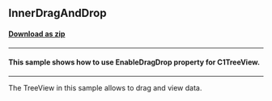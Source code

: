 ## InnerDragAndDrop
#### [Download as zip](https://grapecity.github.io/DownGit/#/home?url=https://github.com/GrapeCity/ComponentOne-WinForms-Samples/tree/master/NetFramework\TreeView\VB\InnerDragAndDrop\InnerDragAndDrop)
____
#### This sample shows how to use EnableDragDrop property for C1TreeView.
____
The TreeView in this sample allows to drag and view data. 